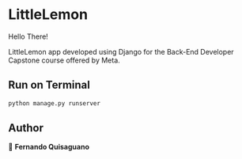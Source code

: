 # LittleLemon

Hello There!

LittleLemon app developed using Django for the Back-End Developer Capstone course offered by Meta.



## Run on Terminal

```sh
python manage.py runserver
```



## Author

👤 **Fernando Quisaguano**
